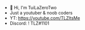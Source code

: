 - 👋 Hi, I'm TuiLaZeroTwo
-  Just a youtuber & noob coders
-  YT: https://youtube.com/TLZItsMe
-  Discord: ! TLZ#1101
